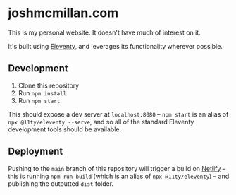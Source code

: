 # joshmcmillan.com

This is my personal website. It doesn't have much of interest on it.

It's built using [Eleventy](https://www.11ty.dev/), and leverages its functionality wherever possible.

## Development

1. Clone this repository
1. Run `npm install`
1. Run `npm start`

This should expose a dev server at `localhost:8080` – `npm start` is an alias of `npx @11ty/eleventy --serve`, and so all of the standard Eleventy development tools should be available.

## Deployment

Pushing to the `main` branch of this repository will trigger a build on [Netlify](https://netlify.com) – this is running `npm run build` (which is an alias of `npx @11ty/eleventy`) – and publishing the outputted `dist` folder.
